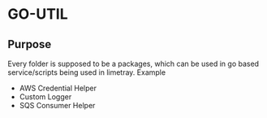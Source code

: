 # GO-UTIL

## Purpose

Every folder is supposed to be a packages, which can be used in go based service/scripts being used in limetray.
Example
 - AWS Credential Helper
 - Custom Logger
 - SQS Consumer Helper
